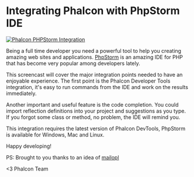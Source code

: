 Integrating Phalcon with PhpStorm IDE
=====================================

[![Phalcon PHPStorm Integration](https://static-blog.phalconphp.com/images/posts/2012-06-05-phpstorm-screencast.png)](https://vimeo.com/43455647 "Phalcon PHPStorm Integration - Click to Watch!")

Being a full time developer you need a powerful tool to help you creating 
amazing web sites and applications. 
[PhpStorm](http://www.jetbrains.com/phpstorm/) is an amazing IDE for PHP that 
has become very popular among developers lately.

This screencast will cover the major integration points needed to have
an enjoyable experience. The first point is the Phalcon Developer Tools
integration, it's easy to run commands from the IDE and work on the results 
immediately.

Another important and useful feature is the code completion. You could import 
reflection definitions into your project and suggestions as you type. If you 
forgot some class or method, no problem, the IDE will remind you.

This integration requires the latest version of Phalcon DevTools, PhpStorm is 
available for Windows, Mac and Linux.

Happy developing!

PS: Brought to you thanks to an idea of
[mailopl](https://phalcon.uservoice.com/forums/154026-general/suggestions/2724445-code-completion-to-major-ide-s-based-on-stub-files)

<3 Phalcon Team